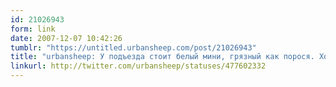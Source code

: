 ```yaml
---
id: 21026943
form: link
date: 2007-12-07 10:42:26
tumblr: "https://untitled.urbansheep.com/post/21026943"
title: "urbansheep: У подъезда стоит белый мини, грязный как порося. Хороший. Легко паркуется, ловкий. Хочу. А если я чего-то хочу, то... (Смотрит на vaio)"
linkurl: http://twitter.com/urbansheep/statuses/477602332
---
```


